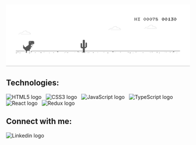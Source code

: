 ![Header](https://github.com/makcsholonik/makcsholonik/blob/main/img/header.gif)

[comment]: <> (# I'm a frontend developer from Belarus, Brest)

## Technologies:

<img src="https://img.shields.io/badge/HTML5-282C34?logo=html5&logoColor=E34F26" alt="HTML5 logo" title="HTML5" height="30" />  &nbsp;
<img src="https://img.shields.io/badge/CSS3-282C34?logo=css3&logoColor=1572B6" alt="CSS3 logo" title="CSS3" height="30" />  &nbsp;
<img src="https://img.shields.io/badge/JavaScript-282C34?logo=javascript&logoColor=F7DF1E" alt="JavaScript logo" title="JavaScript" height="30" /> &nbsp;
<img src="https://img.shields.io/badge/TypeScript-282C34?logo=typescript&logoColor=3178C6" alt="TypeScript logo" title="TypeScript" height="30" />  &nbsp;
<img src="https://img.shields.io/badge/React-282C34?logo=react&logoColor=61DAFB" alt="React logo" title="React" height="30" />  &nbsp;
<img src="https://img.shields.io/badge/Redux-282C34?logo=redux&logoColor=764ABC" alt="Redux logo" title="Redux" height="30" />

## Connect with me:

<img src="https://img.shields.io/badge/Linkedin-282C34?logo=linkedin&logoColor=1572B6" alt="Linkedin logo" title="Linkedin" height="30" href='https://www.linkedin.com/in/makcsholonik/' /> &nbsp;

[comment]: <> ([![Instagram]&#40;<img src="https://img.shields.io/badge/Instagram-282C34?logo=instagram&logoColor=E34F26" alt="Instagram logo" title="Instagram" height="30" />&#41;]&#40;https://www.instagram.com/makc.sholonik/&#41; &nbsp;)

[comment]: <> ([![Telegram]&#40;<img src="https://img.shields.io/badge/Telegram-282C34?logo=telegram&logoColor=764ABC" alt="Telegram logo" title="Telegram" height="30" />&#41;]&#40;https://t.me/makcsholonik&#41; &nbsp;)


